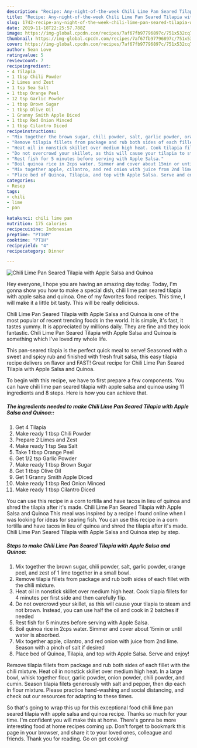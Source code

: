 ```yaml
---
description: "Recipe: Any-night-of-the-week Chili Lime Pan Seared Tilapia with Apple Salsa and Quinoa"
title: "Recipe: Any-night-of-the-week Chili Lime Pan Seared Tilapia with Apple Salsa and Quinoa"
slug: 1742-recipe-any-night-of-the-week-chili-lime-pan-seared-tilapia-with-apple-salsa-and-quinoa
date: 2019-11-18T22:25:57.788Z
image: https://img-global.cpcdn.com/recipes/7af67fb97796897c/751x532cq70/chili-lime-pan-seared-tilapia-with-apple-salsa-and-quinoa-recipe-main-photo.jpg
thumbnail: https://img-global.cpcdn.com/recipes/7af67fb97796897c/751x532cq70/chili-lime-pan-seared-tilapia-with-apple-salsa-and-quinoa-recipe-main-photo.jpg
cover: https://img-global.cpcdn.com/recipes/7af67fb97796897c/751x532cq70/chili-lime-pan-seared-tilapia-with-apple-salsa-and-quinoa-recipe-main-photo.jpg
author: Sean Love
ratingvalue: 5
reviewcount: 7
recipeingredient:
- 4 Tilapia
- 1 tbsp Chili Powder
- 2 Limes and Zest
- 1 tsp Sea Salt
- 1 tbsp Orange Peel
- 12 tsp Garlic Powder
- 1 tbsp Brown Sugar
- 1 tbsp Olive Oil
- 1 Granny Smith Apple Diced
- 1 tbsp Red Onion Minced
- 1 tbsp Cilantro Diced
recipeinstructions:
- "Mix together the brown sugar, chili powder, salt, garlic powder, orange peel, and zest of 1 lime together in a small bowl."
- "Remove tilapia fillets from package and rub both sides of each fillet with the chili mixture."
- "Heat oil in nonstick skillet over medium high heat. Cook tilapia fillets for 4 minutes per first side and then carefully flip."
- "Do not overcrowd your skillet, as this will cause your tilapia to steam and not brown. Instead, you can use half the oil and cook in 2 batches if needed"
- "Rest fish for 5 minutes before serving with Apple Salsa."
- "Boil quinoa rice in 2cps water. Simmer and cover about 15min or until water is absorbed."
- "Mix together apple, cilantro, and red onion with juice from 2nd lime. Season with a pinch of salt if desired"
- "Place bed of Quinoa, Tilapia, and top with Apple Salsa. Serve and enjoy!"
categories:
- Resep
tags:
- chili
- lime
- pan

katakunci: chili lime pan
nutrition: 175 calories
recipecuisine: Indonesian
preptime: "PT16M"
cooktime: "PT1H"
recipeyield: "4"
recipecategory: Dinner

---
```



![Chili Lime Pan Seared Tilapia with Apple Salsa and Quinoa](https://img-global.cpcdn.com/recipes/7af67fb97796897c/751x532cq70/chili-lime-pan-seared-tilapia-with-apple-salsa-and-quinoa-recipe-main-photo.jpg)

Hey everyone, I hope you are having an amazing day today. Today, I'm gonna show you how to make a special dish, chili lime pan seared tilapia with apple salsa and quinoa. One of my favorites food recipes. This time, I will make it a little bit tasty. This will be really delicious.

Chili Lime Pan Seared Tilapia with Apple Salsa and Quinoa is one of the most popular of recent trending foods in the world. It is simple, it's fast, it tastes yummy. It is appreciated by millions daily. They are fine and they look fantastic. Chili Lime Pan Seared Tilapia with Apple Salsa and Quinoa is something which I've loved my whole life.

This pan-seared tilapia is the perfect quick meal to serve! Seasoned with a sweet and spicy rub and finished with fresh fruit salsa, this easy tilapia recipe delivers on flavor and FAST! Great recipe for Chili Lime Pan Seared Tilapia with Apple Salsa and Quinoa.


To begin with this recipe, we have to first prepare a few components. You can have chili lime pan seared tilapia with apple salsa and quinoa using 11 ingredients and 8 steps. Here is how you can achieve that.

##### The ingredients needed to make Chili Lime Pan Seared Tilapia with Apple Salsa and Quinoa::

1. Get 4 Tilapia
1. Make ready 1 tbsp Chili Powder
1. Prepare 2 Limes and Zest
1. Make ready 1 tsp Sea Salt
1. Take 1 tbsp Orange Peel
1. Get 1/2 tsp Garlic Powder
1. Make ready 1 tbsp Brown Sugar
1. Get 1 tbsp Olive Oil
1. Get 1 Granny Smith Apple Diced
1. Make ready 1 tbsp Red Onion Minced
1. Make ready 1 tbsp Cilantro Diced


You can use this recipe in a corn tortilla and have tacos in lieu of quinoa and shred the tilapia after it&#39;s made. Chili Lime Pan Seared Tilapia with Apple Salsa and Quinoa This meal was inspired by a recipe I found online when I was looking for ideas for searing fish. You can use this recipe in a corn tortilla and have tacos in lieu of quinoa and shred the tilapia after it&#39;s made. Chili Lime Pan Seared Tilapia with Apple Salsa and Quinoa step by step. 

##### Steps to make Chili Lime Pan Seared Tilapia with Apple Salsa and Quinoa:

1. Mix together the brown sugar, chili powder, salt, garlic powder, orange peel, and zest of 1 lime together in a small bowl.
1. Remove tilapia fillets from package and rub both sides of each fillet with the chili mixture.
1. Heat oil in nonstick skillet over medium high heat. Cook tilapia fillets for 4 minutes per first side and then carefully flip.
1. Do not overcrowd your skillet, as this will cause your tilapia to steam and not brown. Instead, you can use half the oil and cook in 2 batches if needed
1. Rest fish for 5 minutes before serving with Apple Salsa.
1. Boil quinoa rice in 2cps water. Simmer and cover about 15min or until water is absorbed.
1. Mix together apple, cilantro, and red onion with juice from 2nd lime. Season with a pinch of salt if desired
1. Place bed of Quinoa, Tilapia, and top with Apple Salsa. Serve and enjoy!


Remove tilapia fillets from package and rub both sides of each fillet with the chili mixture. Heat oil in nonstick skillet over medium high heat. In a large bowl, whisk together flour, garlic powder, onion powder, chili powder, and cumin. Season tilapia filets generously with salt and pepper, then dip each in flour mixture. Please practice hand-washing and social distancing, and check out our resources for adapting to these times. 

So that's going to wrap this up for this exceptional food chili lime pan seared tilapia with apple salsa and quinoa recipe. Thanks so much for your time. I'm confident you will make this at home. There's gonna be more interesting food at home recipes coming up. Don't forget to bookmark this page in your browser, and share it to your loved ones, colleague and friends. Thank you for reading. Go on get cooking!
